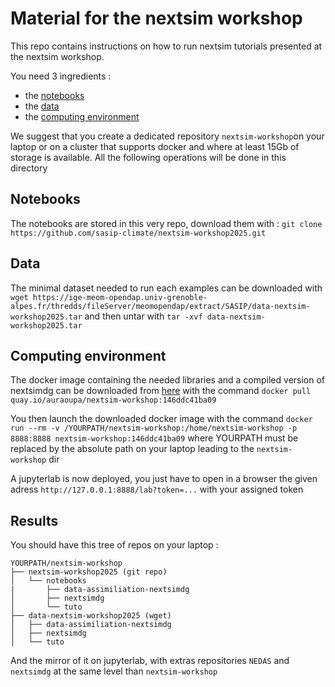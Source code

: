# Material for the nextsim workshop

This repo contains instructions on how to run nextsim tutorials presented at the nextsim workshop.

You need 3 ingredients :
  - the [notebooks](#notebooks)
  - the [data](#data)
  - the [computing environment](#computing-environment)

We suggest that you create a dedicated repository `nextsim-workshop`on your laptop or on a cluster that supports docker and where at least 15Gb of storage is available. All the following operations will be done in this directory


## Notebooks
The notebooks are stored in this very repo, download them with : `git clone https://github.com/sasip-climate/nextsim-workshop2025.git`

## Data
The minimal dataset needed to run each examples can be downloaded with `wget https://ige-meom-opendap.univ-grenoble-alpes.fr/thredds/fileServer/meomopendap/extract/SASIP/data-nextsim-workshop2025.tar` and then untar with `tar -xvf data-nextsim-workshop2025.tar`

## Computing environment
The docker image containing the needed libraries and a compiled version of nextsimdg can be downloaded from [here](https://quay.io/repository/auraoupa/nextsim-workshop?tab=tags) with the command `docker pull quay.io/auraoupa/nextsim-workshop:146ddc41ba09`

You then launch the downloaded docker image with the command `docker run --rm -v /YOURPATH/nextsim-workshop:/home/nextsim-workshop -p 8888:8888 nextsim-workshop:146ddc41ba09` where YOURPATH must be replaced by the absolute path on your laptop leading to the `nextsim-workshop` dir

A jupyterlab is now deployed, you just have to open in a browser the given adress `http://127.0.0.1:8888/lab?token=...` with your assigned token

## Results

You should have this tree of repos on your laptop :

```
YOURPATH/nextsim-workshop
├── nextsim-workshop2025 (git repo)
│   └── notebooks
|       ├── data-assimiliation-nextsimdg
│       ├── nextsimdg
│       └── tuto
├── data-nextsim-workshop2025 (wget)
│   ├── data-assimiliation-nextsimdg
│   ├── nextsimdg
│   └── tuto
```

And the mirror of it on jupyterlab, with extras repositories `NEDAS` and `nextsimdg` at the same level than `nextsim-workshop`


